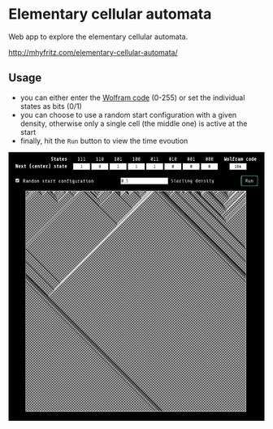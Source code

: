 # Elementary cellular automata

Web app to explore the elementary cellular automata.

http://mhyfritz.com/elementary-cellular-automata/

## Usage

- you can either enter the [Wolfram code](https://en.wikipedia.org/wiki/Wolfram_code)
  (0-255) or set the individual states as bits (0/1)
- you can choose to use a random start configuration with a given density, otherwise
  only a single cell (the middle one) is active at the start
- finally, hit the `Run` button to view the time evoution

![Rule 184](rule-184.png)
